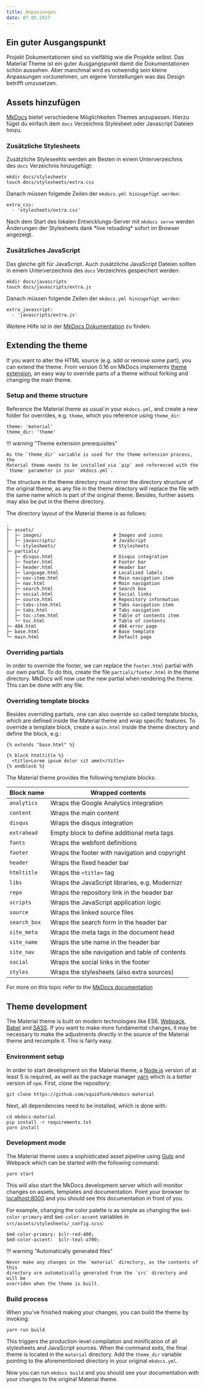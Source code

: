 ```yaml
---
title: Anpassungen
date: 07.05.2017
---
```

## Ein guter Ausgangspunkt

Projekt Dokumentationen sind so vielfältig wie die Projekte selbst. Das Material Theme ist ein guter Ausgangspunkt damit die Dokumentationen schön aussehen. Aber manchmal wird es notwendig sein kleine Anpassungen vorzunehmen, um eigene Vorstellungen was das Design betrifft umzusetzen.

## Assets hinzufügen

[MkDocs](http://www.mkdocs.org) bietet verschiedene Möglichkeiten Themes anzupassen. Hierzu fügst du einfach dem `docs` Verzeichnis Stylesheet oder Javascript Dateien hinzu.

### Zusätzliche Stylesheets

Zusätzliche Styleseehts werden am Besten in einem Unterverzeichnis des `docs` Verzeichnis hinzugefügt:

    mkdir docs/stylesheets
    touch docs/stylesheets/extra.css

Danach müssen folgende Zeilen der `mkdocs.yml hinzugefügt werden`:

    extra_css:
      - 'stylesheets/extra.css'

Nach dem Start des lokalen Entwicklungs-Server mit `mkdocs serve` werden Änderungen der Stylesheets dank \*live reloading\* sofort im Browser angezeigt.

### Zusätzliches JavaScript

Das gleiche gilt für JavaScript. Auch zusätzliche JavaScript Dateien sollten in einem Unterverzeichnis des `docs` Verzeichnis gespeichert werden:

    mkdir docs/javascripts
    touch docs/javascripts/extra.js

Danach müssen folgende Zeilen der `mkdocs.yml hinzugefügt werden`:

    extra_javascript:
      - 'javascripts/extra.js'

Weitere Hilfe ist in der [MkDocs Dokumentation](http://www.mkdocs.org/user-guide/styling-your-docs/#customizing-a-theme) zu finden.

## Extending the theme

If you want to alter the HTML source (e.g. add or remove some part), you can
extend the theme. From version 0.16 on MkDocs implements [theme extension](http://www.mkdocs.org/user-guide/styling-your-docs/#using-the-theme_dir),
an easy way to override parts of a theme without forking and changing the
main theme.

### Setup and theme structure

Reference the Material theme as usual in your `mkdocs.yml`, and create a
new folder for overrides, e.g. `theme`, which you reference using `theme_dir`:

    theme: 'material'
    theme_dir: 'theme'

!!! warning "Theme extension prerequisites"

    As the `theme_dir` variable is used for the theme extension process, the
    Material theme needs to be installed via `pip` and referenced with the
    `theme` parameter in your `mkdocs.yml`.

The structure in the theme directory must mirror the directory structure of the
original theme, as any file in the theme directory will replace the file with
the same name which is part of the original theme. Besides, further assets
may also be put in the theme directory.

The directory layout of the Material theme is as follows:

    .
    ├─ assets/
    │  ├─ images/                          # Images and icons
    │  ├─ javascripts/                     # JavaScript
    │  └─ stylesheets/                     # Stylesheets
    ├─ partials/
    │  ├─ disqus.html                      # Disqus integration
    │  ├─ footer.html                      # Footer bar
    │  ├─ header.html                      # Header bar
    │  ├─ language.html                    # Localized labels
    │  ├─ nav-item.html                    # Main navigation item
    │  ├─ nav.html                         # Main navigation
    │  ├─ search.html                      # Search box
    │  ├─ social.html                      # Social links
    │  ├─ source.html                      # Repository information
    │  ├─ tabs-item.html                   # Tabs navigation item
    │  ├─ tabs.html                        # Tabs navigation
    │  ├─ toc-item.html                    # Table of contents item
    │  └─ toc.html                         # Table of contents
    ├─ 404.html                            # 404 error page
    ├─ base.html                           # Base template
    └─ main.html                           # Default page

### Overriding partials

In order to override the footer, we can replace the `footer.html` partial with
our own partial. To do this, create the file `partials/footer.html` in the
theme directory. MkDocs will now use the new partial when rendering the theme.
This can be done with any file.

### Overriding template blocks

Besides overriding partials, one can also override so called template blocks,
which are defined inside the Material theme and wrap specific features. To
override a template block, create a `main.html` inside the theme directory and
define the block, e.g.:

    {% extends "base.html" %}
    
    {% block htmltitle %}
      <title>Lorem ipsum dolor sit amet</title>
    {% endblock %}

The Material theme provides the following template blocks:

| Block name   | Wrapped contents                                |
| ------------ | ----------------------------------------------- |
| `analytics`  | Wraps the Google Analytics integration          |
| `content`    | Wraps the main content                          |
| `disqus`     | Wraps the disqus integration                    |
| `extrahead`  | Empty block to define additional meta tags      |
| `fonts`      | Wraps the webfont definitions                   |
| `footer`     | Wraps the footer with navigation and copyright  |
| `header`     | Wraps the fixed header bar                      |
| `htmltitle`  | Wraps the `<title>` tag                         |
| `libs`       | Wraps the JavaScript libraries, e.g. Modernizr  |
| `repo`       | Wraps the repository link in the header bar     |
| `scripts`    | Wraps the JavaScript application logic          |
| `source`     | Wraps the linked source files                   |
| `search_box` | Wraps the search form in the header bar         |
| `site_meta`  | Wraps the meta tags in the document head        |
| `site_name`  | Wraps the site name in the header bar           |
| `site_nav`   | Wraps the site navigation and table of contents |
| `social`     | Wraps the social links in the footer            |
| `styles`     | Wraps the stylesheets (also extra sources)      |

For more on this topic refer to the [MkDocs documentation](http://www.mkdocs.org/user-guide/styling-your-docs/#overriding-template-blocks)

## Theme development

The Material theme is built on modern technologies like ES6, [Webpack](https://webpack.github.io/),
[Babel](https://babeljs.io) and [SASS](http://sass-lang.com). If you want to make more fundamental changes, it may
be necessary to make the adjustments directly in the source of the Material
theme and recompile it. This is fairly easy.

### Environment setup

In order to start development on the Material theme, a [Node.js](https://nodejs.org) version of
at least 5 is required, as well as the package manager [yarn](https://yarnpkg.com/) which is a
better version of `npm`. First, clone the repository:

    git clone https://github.com/squidfunk/mkdocs-material

Next, all dependencies need to be installed, which is done with:

    cd mkdocs-material
    pip install -r requirements.txt
    yarn install

### Development mode

The Material theme uses a sophisticated asset pipeline using [Gulp](http://gulpjs.com) and
Webpack which can be started with the following command:

    yarn start

This will also start the MkDocs development server which will monitor changes
on assets, templates and documentation. Point your browser to
[localhost:8000](http://localhost:8000) and you should see this documentation in front of you.

For example, changing the color palette is as simple as changing the
`$md-color-primary` and `$md-color-accent` variables in
`src/assets/stylesheets/_config.scss`:

    $md-color-primary: $clr-red-400;
    $md-color-accent:  $clr-teal-a700;

!!! warning "Automatically generated files"

    Never make any changes in the `material` directory, as the contents of this
    directory are automatically generated from the `src` directory and will be
    overriden when the theme is built.

### Build process

When you've finished making your changes, you can build the theme by invoking:

    yarn run build

This triggers the production-level compilation and minification of all
stylesheets and JavaScript sources. When the command exits, the final theme is
located in the `material` directory. Add the `theme_dir` variable pointing to
the aforementioned directory in your original `mkdocs.yml`.

Now you can run `mkdocs build` and you should see your documentation with your
changes to the original Material theme.

